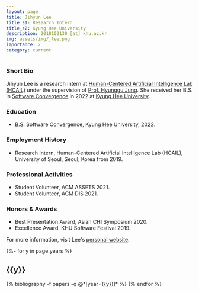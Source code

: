```yaml
---
layout: page
title: Jihyun Lee
title_s1: Research Intern
title_s2: Kyung Hee University
description: 2018102130 [at] khu.ac.kr
img: assets/img/jlee.png
importance: 2
category: current
---
```


### Short Bio
<p>Jihyun Lee is a research intern at <a href="http://hcail.github.io">Human-Centered Artificial Intelligence Lab (HCAIL)</a> under the supervision of <a href="http://hyunggujung.com">Prof. Hyunggu Jung</a>. She received her B.S. in <a href="http://swcon.khu.ac.kr/">Software Convergence</a> in 2022 at <a href="https://www.khu.ac.kr">Kyung Hee University</a>.</p>

### Education
<ul>
<li>B.S. Software Convergence, Kyung Hee University, 2022.
</li>
</ul>

### Employment History
<ul>
<li>Research Intern, Human-Centered Artificial Intelligence Lab (HCAIL), University of Seoul, Seoul, Korea from 2019.
</li>
</ul>

### Professional Activities
<ul>
<li>Student Volunteer, ACM ASSETS 2021.
</li>
<li>Student Volunteer, ACM DIS 2021.
</li>
</ul>

### Honors & Awards
<ul>
<li>Best Presentation Award, Asian CHI Symposium 2020.
</li>
<li>Excellence Award, KHU Software Festival 2019.
</li>
</ul>

For more information, visit Lee's [personal website](https://sites.google.com/khu.ac.kr/2azy/).

<!-- _pages/publications.md -->
<div class="publications">

{%- for y in page.years %}
  <h2 class="year">{{y}}</h2>
  {% bibliography -f papers -q @*[year={{y}}]* %}
{% endfor %}

</div>